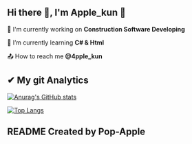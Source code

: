 ## Hi there 👋,  I'm Apple_kun 🍎

🔭 I'm currently working on **Construction Software Developing**

🌱 I’m currently learning **C# & Html**

📤 How to reach me **@4pple_kun**

## ✔ My git Analytics

[![Anurag's GitHub stats](https://github-readme-stats.vercel.app/api?username=Pop-Apple&theme=blueberry)](https://github.com/anuraghazra/github-readme-stats)

[![Top Langs](https://github-readme-stats.vercel.app/api/top-langs/?username=Pop-Apple&theme=blueberry)](https://github.com/anuraghazra/github-readme-stats)

## README Created by Pop-Apple
